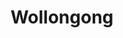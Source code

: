 ---
layout: child_layout/surfcams_live
title: Wollongong
permalink: /surfcams/wollongong/
user_type: public
premium: false

live_path: /surfcams/wollongong/
live_stream: rtmp://streamer.swellnet.com.au/surfcams/wollongong.stream
live_stream_image: http://static.swellnet.com.au/images/surfcams/wollongong.jpg
live_stream_playlist: https://streamer.swellnet.com.au/surfcams/wollongong.stream/playlist.m3u8

replays_path: /surfcams/wollongong/replays/
replays_surfcam_id: 2

theme: theme-public
---